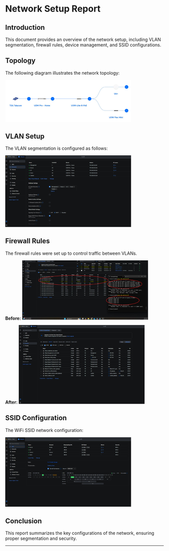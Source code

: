 
# Network Setup Report

## Introduction
This document provides an overview of the network setup, including VLAN segmentation, firewall rules, device management, and SSID configurations.

## Topology
The following diagram illustrates the network topology:

<a href="https://github.com/JoHaa-D/Homelab_Projects/blob/main/network-setup/.images/Topology.jpg?raw=true" target="_blank">
  <img src="https://github.com/JoHaa-D/Homelab_Projects/blob/main/network-setup/.images/Topology.jpg?raw=true" width="400"/>
</a>


## VLAN Setup
The VLAN segmentation is configured as follows:

<a href="https://github.com/JoHaa-D/Homelab_Projects/blob/main/network-setup/.images/Network%20VLAN%20setup.jpg?raw=true" target="_blank">
  <img src="https://github.com/JoHaa-D/Homelab_Projects/blob/main/network-setup/.images/Network%20VLAN%20setup.jpg?raw=true" width="400"/>
</a>

## Firewall Rules
The firewall rules were set up to control traffic between VLANs.

**Before:**
<a href="https://github.com/JoHaa-D/Homelab_Projects/blob/main/network-setup/Firewall%20rules.jpg?raw=true" target="_blank">
  <img src="https://github.com/JoHaa-D/Homelab_Projects/blob/main/network-setup/Firewall%20rules.jpg?raw=true" width="400"/>
</a>

**After:**
<a href="https://github.com/JoHaa-D/Homelab_Projects/blob/main/network-setup/Firewall%20rules%20added.jpg?raw=true" target="_blank">
  <img src="https://github.com/JoHaa-D/Homelab_Projects/blob/main/network-setup/Firewall%20rules%20added.jpg?raw=true" width="400"/>
</a>

## SSID Configuration
The WiFi SSID network configuration:

<a href="https://github.com/JoHaa-D/Homelab_Projects/blob/main/network-setup/WIFI%20SSID%20Network.jpg?raw=true" target="_blank">
  <img src="https://github.com/JoHaa-D/Homelab_Projects/blob/main/network-setup/WIFI%20SSID%20Network.jpg?raw=true" width="400"/>
</a>

## Conclusion
This report summarizes the key configurations of the network, ensuring proper segmentation and security.

---


